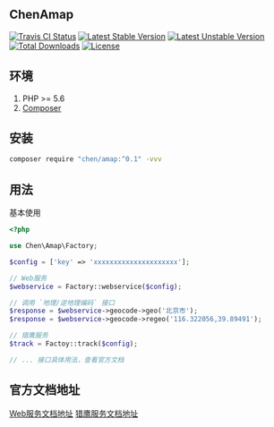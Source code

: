## ChenAmap

[![Travis CI Status](https://api.travis-ci.org/chenmobuys/amap.svg)](https://travis-ci.org/github/chenmobuys/amap)
[![Latest Stable Version](https://poser.pugx.org/chen/amap/v/stable.svg)](https://packagist.org/packages/chen/amap) 
[![Latest Unstable Version](https://poser.pugx.org/chen/amap/v/unstable.svg)](https://packagist.org/packages/chen/amap)
[![Total Downloads](https://poser.pugx.org/chen/amap/downloads)](https://packagist.org/packages/chen/amap) 
[![License](https://poser.pugx.org/chen/amap/license)](https://packagist.org/packages/chen/amap) 

## 环境

1. PHP >= 5.6
2. [Composer](https://getcomposer.org/)

## 安装
```bash
composer require "chen/amap:^0.1" -vvv
```

## 用法
基本使用

```php
<?php

use Chen\Amap\Factory;

$config = ['key' => 'xxxxxxxxxxxxxxxxxxxxx'];

// Web服务
$webservice = Factory::webservice($config);

// 调用 `地理/逆地理编码` 接口
$response = $webservice->geocode->geo('北京市');
$response = $webservice->geocode->regeo('116.322056,39.89491');

// 猎鹰服务
$track = Factoy::track($config);

// ... 接口具体用法，查看官方文档
```

## 官方文档地址

[Web服务文档地址](https://lbs.amap.com/api/webservice)
[猎鹰服务文档地址](https://lbs.amap.com/api/track)
